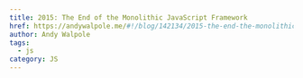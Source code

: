 ```yaml
---
title: 2015: The End of the Monolithic JavaScript Framework
href: https://andywalpole.me/#!/blog/142134/2015-the-end-the-monolithic-javascript-framework
author: Andy Walpole
tags:
  - js
category: JS
---
```

